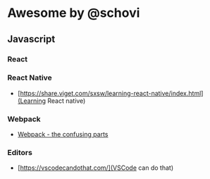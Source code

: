 # Awesome by @schovi

## Javascript


### React


### React Native

- [https://share.viget.com/sxsw/learning-react-native/index.html](Learning React native)

### Webpack

- [Webpack - the confusing parts](https://medium.com/@rajaraodv/webpack-the-confusing-parts-58712f8fcad9)

### Editors
- [https://vscodecandothat.com/](VSCode can do that)
